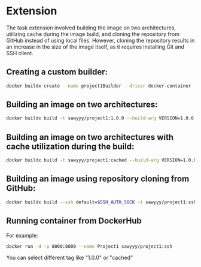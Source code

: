 # Extension

The task extension involved building the image on two architectures, utilizing cache during the image build, and cloning the repository from GitHub instead of using local files. However, cloning the repository results in an increase in the size of the image itself, as it requires installing Git and SSH client.

## Creating a custom builder:
```sh
docker buildx create --name project1Builder --driver docker-container --bootstrap --use     
```
## Building an image on two architectures:
```sh
docker buildx build -t sawyyy/project1:1.0.0 --build-arg VERSION=1.0.0 --no-cache --sbom=true --provenance=mode=max --platform linux/amd64,linux/arm64 --push .
```
## Building an image on two architectures with cache utilization during the build:
```sh
docker buildx build -t sawyyy/project1:cached --build-arg VERSION=1.0.0 --no-cache --sbom=true --provenance=mode=max --platform linux/amd64,linux/arm64 --push --cache-to=type=registry,ref=docker.io/sawyyy/project1:cached --cache-from=type=registry,ref=docker.io/sawyyy/project1:cached .
```
## Building an image using repository cloning from GitHub:
```sh
docker buildx build --ssh default=$SSH_AUTH_SOCK -t sawyyy/project1:ssh --build-arg VERSION=1.0.0 --no-cache --sbom=true --provenance=mode=max --platform linux/amd64,linux/arm64 --push .
```
## Running container from DockerHub
For example:
```sh
docker run -d -p 8000:8000 --name Project1 sawyyy/project1:ssh
```
You can select different tag like "1.0.0" or "cached"
